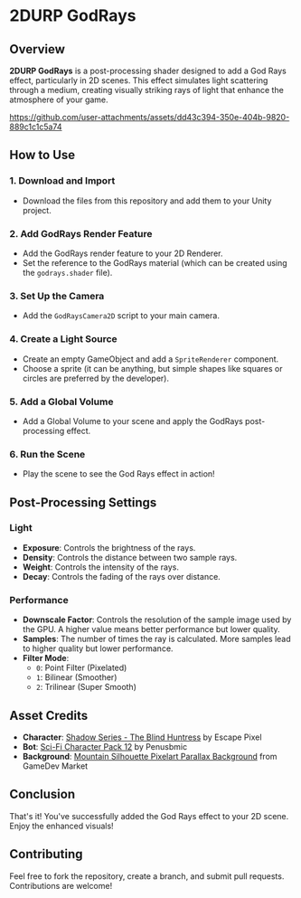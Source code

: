 # 2DURP GodRays

## Overview
**2DURP GodRays** is a post-processing shader designed to add a God Rays effect, particularly in 2D scenes. This effect simulates light scattering through a medium, creating visually striking rays of light that enhance the atmosphere of your game.

https://github.com/user-attachments/assets/dd43c394-350e-404b-9820-889c1c1c5a74

## How to Use

### 1. Download and Import
- Download the files from this repository and add them to your Unity project.

### 2. Add GodRays Render Feature
- Add the GodRays render feature to your 2D Renderer.
- Set the reference to the GodRays material (which can be created using the `godrays.shader` file).

### 3. Set Up the Camera
- Add the `GodRaysCamera2D` script to your main camera.

### 4. Create a Light Source
- Create an empty GameObject and add a `SpriteRenderer` component.
- Choose a sprite (it can be anything, but simple shapes like squares or circles are preferred by the developer).

### 5. Add a Global Volume
- Add a Global Volume to your scene and apply the GodRays post-processing effect.

### 6. Run the Scene
- Play the scene to see the God Rays effect in action!

## Post-Processing Settings

### Light
- **Exposure**: Controls the brightness of the rays.
- **Density**: Controls the distance between two sample rays.
- **Weight**: Controls the intensity of the rays.
- **Decay**: Controls the fading of the rays over distance.

### Performance
- **Downscale Factor**: Controls the resolution of the sample image used by the GPU. A higher value means better performance but lower quality.
- **Samples**: The number of times the ray is calculated. More samples lead to higher quality but lower performance.
- **Filter Mode**: 
  - `0`: Point Filter (Pixelated)
  - `1`: Bilinear (Smoother)
  - `2`: Trilinear (Super Smooth)
    
## Asset Credits
- **Character**: [Shadow Series - The Blind Huntress](https://escape-pixel.itch.io/shadow-series-the-blind-huntress) by Escape Pixel
- **Bot**: [Sci-Fi Character Pack 12](https://penusbmic.itch.io/sci-fi-character-pack-12) by Penusbmic
- **Background**: [Mountain Silhouette Pixelart Parallax Background](https://www.gamedevmarket.net/asset/mountain-silhouette-pixelart-parallax-background) from GameDev Market

## Conclusion
That's it! You've successfully added the God Rays effect to your 2D scene. Enjoy the enhanced visuals!

## Contributing

Feel free to fork the repository, create a branch, and submit pull requests. Contributions are welcome!
